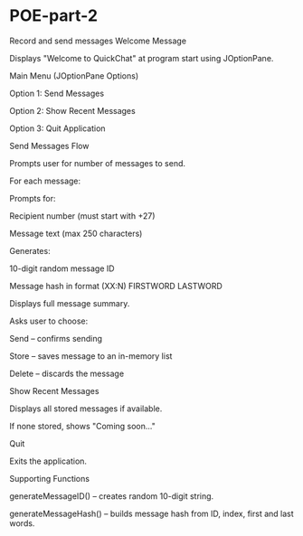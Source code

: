 # POE-part-2
Record and send messages
Welcome Message

Displays "Welcome to QuickChat" at program start using JOptionPane.

Main Menu (JOptionPane Options)

Option 1: Send Messages

Option 2: Show Recent Messages

Option 3: Quit Application

Send Messages Flow

Prompts user for number of messages to send.

For each message:

Prompts for:

Recipient number (must start with +27)

Message text (max 250 characters)

Generates:

10-digit random message ID

Message hash in format (XX:N) FIRSTWORD LASTWORD

Displays full message summary.

Asks user to choose:

Send – confirms sending

Store – saves message to an in-memory list

Delete – discards the message

Show Recent Messages

Displays all stored messages if available.

If none stored, shows "Coming soon..."

Quit

Exits the application.

Supporting Functions

generateMessageID() – creates random 10-digit string.

generateMessageHash() – builds message hash from ID, index, first and last words.
